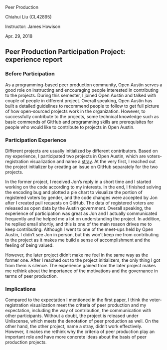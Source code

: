 Peer Production

Chiahui Liu (CL42895)

Instructor: James Howison

Apr. 29, 2018

## Peer Production Participation Project: experience report

### Before Participation
As a programming-based peer production community, Open Austin serves a good role on instructing and encouraging people interested in contributing to the projects. During this semester, I joined Open Austin and talked with couple of people in different project. Overall speaking, Open Austin has built a detailed guidelines to recommend people to follow to get full picture of how open-sourced projects work in the organization. However, to successfully contribute to the projects, some technical knowledge such as basic commends of GitHub and programming skills are prerequisites for people who would like to contribute to projects in Open Austin.
### Participation Experience
Different projects are usually initialized by different contributors. Based on my experience, I participated two projects in Open Austin, which are voters-registration visualization and name a [stray](https://github.com/open-austin/project-ideas/issues/123). At the very first, I reached out the project initializer by creating an issue on GitHub separately for the two projects. 

In the former project, I received Jon’s reply in a short time and I started working on the code according to my interests. In the end, I finished solving the encoding bug and plotted a pie chart to visualize the portion of registered voters by gender, and the code changes were accepted by Jon after I created pull requests on GitHub. The data of registered voters are released as open data by the Austin government. Overall speaking, the experience of participation was great as Jon and I actually communicated frequently and he helped me a lot on understanding the project. In addition, he replied email shortly, and this is one of the main reason drives me to keep contributing. Although I went to one of the meet-ups held by Open Austin, I didn’t see Jon in person, but this won’t keep me from contributing to the project as it makes me build a sense of accomplishment and the feeling of being valued.

However, the later project didn’t make me feel in the same way as the former one. After I reached out to the project initializers, the only thing I got from them is silence. The experience gained from the later project makes me rethink about the importance of the motivations and the governance in terms of peer production.

### Implications
Compared to the expectation I mentioned in the first paper, I think the voter-registration visualization meet the criteria of peer production and my expectation, including the way of contribution, the communication with other participants. Without a doubt, the project is released under Unliscense, which meets the denotation of peer production as well. On the other hand, the other project, name a stray, didn’t work effectively. However, it makes me rethink why the criteria of peer production play an important role and have more concrete ideas about the basis of peer production projects.
